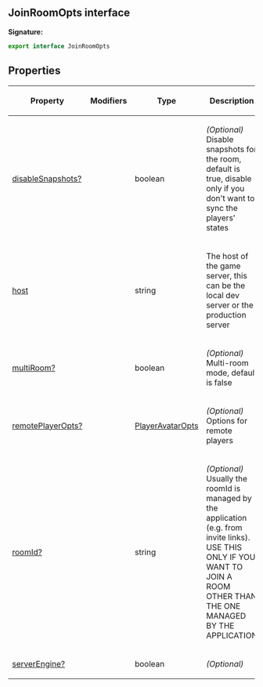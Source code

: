 
## JoinRoomOpts interface

**Signature:**

```typescript
export interface JoinRoomOpts 
```

## Properties

<table><thead><tr><th>

Property


</th><th>

Modifiers


</th><th>

Type


</th><th>

Description


</th></tr></thead>
<tbody><tr><td>

[disableSnapshots?](/reference/joinroomopts/disablesnapshots.md)


</td><td>


</td><td>

boolean


</td><td>

_(Optional)_ Disable snapshots for the room, default is true, disable only if you don't want to sync the players' states


</td></tr>
<tr><td>

[host](/reference/joinroomopts/host.md)


</td><td>


</td><td>

string


</td><td>

The host of the game server, this can be the local dev server or the production server


</td></tr>
<tr><td>

[multiRoom?](/reference/joinroomopts/multiroom.md)


</td><td>


</td><td>

boolean


</td><td>

_(Optional)_ Multi-room mode, default is false


</td></tr>
<tr><td>

[remotePlayerOpts?](/reference/joinroomopts/remoteplayeropts.md)


</td><td>


</td><td>

[PlayerAvatarOpts](/reference/playeravataropts.md)


</td><td>

_(Optional)_ Options for remote players


</td></tr>
<tr><td>

[roomId?](/reference/joinroomopts/roomid.md)


</td><td>


</td><td>

string


</td><td>

_(Optional)_ Usually the roomId is managed by the application (e.g. from invite links). USE THIS ONLY IF YOU WANT TO JOIN A ROOM OTHER THAN THE ONE MANAGED BY THE APPLICATION


</td></tr>
<tr><td>

[serverEngine?](/reference/joinroomopts/serverengine.md)


</td><td>


</td><td>

boolean


</td><td>

_(Optional)_


</td></tr>
</tbody></table>
